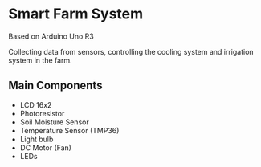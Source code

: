 # Smart Farm System
Based on Arduino Uno R3

Collecting data from sensors, controlling the cooling system and irrigation system in the farm.

## Main Components
- LCD 16x2
- Photoresistor
- Soil Moisture Sensor
- Temperature Sensor (TMP36)
- Light bulb
- DC Motor (Fan)
- LEDs
